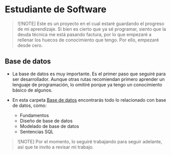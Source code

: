 # Estudiante de Software

> ![!NOTE]
> Este es un proyecto en el cual estaré guardando el progreso de mi aprendizaje. Si bien es cierto que ya sé programar, siento que la deuda técnica me está pasando factura, por lo que empezaré a rellenar los huecos de conocimiento que tengo. Por ello, empezaré desde cero.

## Base de datos

- La base de datos es muy importante. Es el primer paso que seguiré para ser desarrollador. Aunque otras rutas recomiendan primero aprender un lenguaje de programación, lo omitiré porque ya tengo un conocimiento básico de algunos.

- En esta carpeta [Base de datos](./BASE%20DE%20DATOS/) encontrarás todo lo relacionado con base de datos, como:
  - Fundamentos
  - Diseño de base de datos
  - Modelado de base de datos
  - Sentencias SQL

> ![NOTE]
> Por el momento, lo seguiré trabajando para seguir adelante, así que te invito a revisar mi trabajo.
